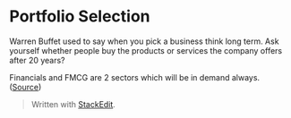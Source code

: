 # Portfolio Selection
Warren Buffet used to say when you pick a business think long term. Ask yourself whether people buy the products or services the company offers after 20 years?

Financials and FMCG are 2 sectors which will be in demand always. ([Source](https://hzimahtinvestments.finance.blog/2020/07/04/my-investment-philosophy/))


> Written with [StackEdit](https://stackedit.io/).
<!--stackedit_data:
eyJoaXN0b3J5IjpbLTEyMDI2NDYxNzFdfQ==
-->